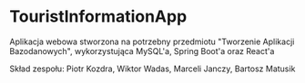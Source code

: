 # TouristInformationApp
Aplikacja webowa stworzona na potrzebny przedmiotu "Tworzenie Aplikacji Bazodanowych", wykorzystująca MySQL'a, Spring Boot'a oraz React'a

Skład zespołu: Piotr Kozdra, Wiktor Wadas, Marceli Janczy, Bartosz Matusik
